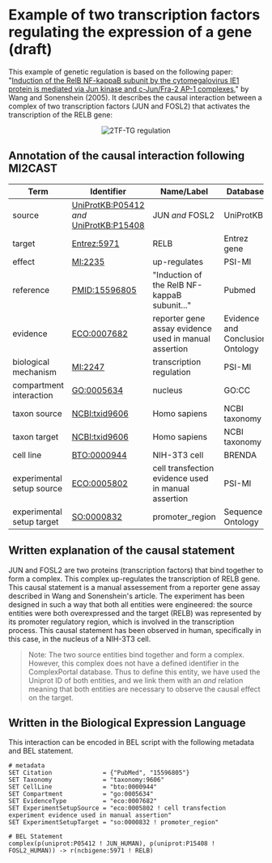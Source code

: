 #  Example of two transcription factors regulating the expression of a gene (draft)

This example of genetic regulation is based on the following paper: "[Induction of the RelB NF-kappaB subunit by the cytomegalovirus IE1 protein is mediated via Jun kinase and c-Jun/Fra-2 AP-1 complexes.](https://dx.doi.org/10.1128%2FJVI.79.1.95-105.2005)" by Wang and Sonenshein (2005). It describes the causal interaction between a complex of two transcription factors (JUN and FOSL2) that activates the transcription of the RELB gene:

<p align="center">
  <img src="https://github.com/vtoure/MI2CAST/blob/master/images/2tf-tg.svg" alt="2TF-TG regulation"/>
</p>


## Annotation of the causal interaction following MI2CAST

| Term | Identifier | Name/Label | Database |
|---|---|---|---|
| source | [UniProtKB:P05412](https://www.uniprot.org/uniprot/P05412) *and* [UniProtKB:P15408](https://www.uniprot.org/uniprot/P15408) | JUN *and* FOSL2 | UniProtKB |
| target | [Entrez:5971](https://www.ncbi.nlm.nih.gov/gene/5971) | RELB | Entrez gene |
| effect | [MI:2235](http://purl.obolibrary.org/obo/MI_2235) | up-regulates | PSI-MI |
| reference | [PMID:15596805](https://www.ncbi.nlm.nih.gov/pubmed/15596805) | "Induction of the RelB NF-kappaB subunit..." | Pubmed |
| evidence | [ECO:0007682](http://purl.obolibrary.org/obo/ECO_0007682) | reporter gene assay evidence used in manual assertion | Evidence and Conclusion Ontology  |
| biological mechanism | [MI:2247](http://purl.obolibrary.org/obo/MI_2247) | transcription regulation | PSI-MI |
| compartment interaction | [GO:0005634]( http://purl.obolibrary.org/obo/GO_0005634) | nucleus | GO:CC |
| taxon source | [NCBI:txid9606](http://purl.obolibrary.org/obo/NCBITaxon_9606) | Homo sapiens | NCBI taxonomy |
| taxon target | [NCBI:txid9606](http://purl.obolibrary.org/obo/NCBITaxon_9606) | Homo sapiens | NCBI taxonomy |
| cell line | [BTO:0000944](http://purl.obolibrary.org/obo/BTO_0000944) | NIH-3T3 cell | BRENDA |
| experimental setup source | [ECO:0005802](http://purl.obolibrary.org/obo/ECO_0005802) | cell transfection evidence used in manual assertion | PSI-MI |
| experimental setup target | [SO:0000832](http://purl.obolibrary.org/obo/SO_0000832) | promoter_region | Sequence Ontology |


## Written explanation of the causal statement

JUN and FOSL2 are two proteins (transcription factors) that bind together to form a complex. This complex up-regulates the transcription of RELB gene. This causal statement is a manual assessement from a reporter gene assay described in Wang and Sonenshein's article. The experiment has been designed in such a way that both all entities were engineered: the source entities were both overexpressed and the target (RELB) was represented by its promoter regulatory region, which is involved in the transcription process. This causal statement has been observed in human, specifically in this case, in the nucleus of a NIH-3T3 cell.

> Note: The two source entities bind together and form a complex. However, this complex does not have a defined identifier in the ComplexPortal database. Thus to define this entity, we have used the Uniprot ID of both entities, and we link them with an *and* relation meaning that both entities are necessary to observe the causal effect on the target.

## Written in the Biological Expression Language

This interaction can be encoded in BEL script with the following
metadata and BEL statement.

```bel
# metadata
SET Citation              = {"PubMed", "15596805"}
SET Taxonomy              = "taxonomy:9606"
SET CellLine              = "bto:0000944"
SET Compartment           = "go:0005634"
SET EvidenceType          = "eco:0007682"
SET ExperimentSetupSource = "eco:0005802 ! cell transfection experiment evidence used in manual assertion"
SET ExperimentSetupTarget = "so:0000832 ! promoter_region"

# BEL Statement
complex(p(uniprot:P05412 ! JUN_HUMAN), p(uniprot:P15408 ! FOSL2_HUMAN)) -> r(ncbigene:5971 ! RELB)
```
